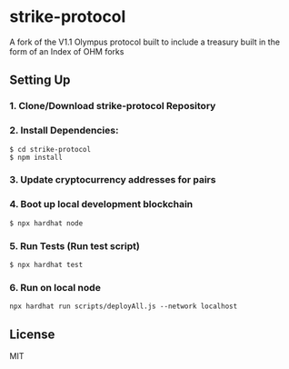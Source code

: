 # strike-protocol

A fork of the V1.1 Olympus protocol built to include a treasury built in the form of an Index of OHM forks

## Setting Up

### 1. Clone/Download strike-protocol Repository

### 2. Install Dependencies:

```
$ cd strike-protocol
$ npm install
```

### 3. Update cryptocurrency addresses for pairs

### 4. Boot up local development blockchain

```
$ npx hardhat node
```

### 5. Run Tests (Run test script)

`$ npx hardhat test`

### 6. Run on local node

`npx hardhat run scripts/deployAll.js --network localhost`

## License

MIT
